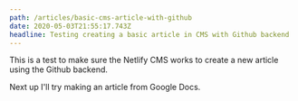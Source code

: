 ```yaml
---
path: /articles/basic-cms-article-with-github
date: 2020-05-03T21:55:17.743Z
headline: Testing creating a basic article in CMS with Github backend
---
```

This is a test to make sure the Netlify CMS works to create a new article using the Github backend.

Next up I'll try making an article from Google Docs.